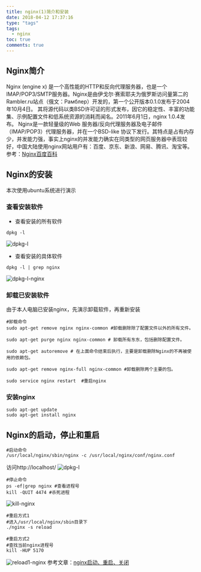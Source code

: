 ```yaml
---
title: nginx(1)简介和安装
date: 2018-04-12 17:37:16
type: "tags"
tags: 
  - nginx
toc: true
comments: true
---
```

## Nginx简介
Nginx (engine x) 是一个高性能的HTTP和反向代理服务器，也是一个IMAP/POP3/SMTP服务器。Nginx是由伊戈尔·赛索耶夫为俄罗斯访问量第二的Rambler.ru站点（俄文：Рамблер）开发的，第一个公开版本0.1.0发布于2004年10月4日。
其将源代码以类BSD许可证的形式发布，因它的稳定性、丰富的功能集、示例配置文件和低系统资源的消耗而闻名。2011年6月1日，nginx 1.0.4发布。
Nginx是一款轻量级的Web 服务器/反向代理服务器及电子邮件（IMAP/POP3）代理服务器，并在一个BSD-like 协议下发行。其特点是占有内存少，并发能力强，事实上nginx的并发能力确实在同类型的网页服务器中表现较好，中国大陆使用nginx网站用户有：百度、京东、新浪、网易、腾讯、淘宝等。<br/>
参考：[Nginx百度百科](https://baike.baidu.com/item/nginx/3817705?fr=aladdin)
## Nginx的安装
本次使用ubuntu系统进行演示
### 查看安装软件
- 查看安装的所有软件
```
dpkg -l
```
![dpkg-l](/img/dpkg-l.png)
- 查看安装的具体软件
```
dpkg -l | grep nginx
```
![dpkg-l-nginx](/img/dpkg-l-nginx.png)
### 卸载已安装软件
由于本人电脑已安装nginx，先演示卸载软件，再重新安装
```
#卸载命令
sudo apt-get remove nginx nginx-common #卸载删除除了配置文件以外的所有文件。

sudo apt-get purge nginx nginx-common # 卸载所有东东，包括删除配置文件。

sudo apt-get autoremove # 在上面命令结束后执行，主要是卸载删除Nginx的不再被使用的依赖包。

sudo apt-get remove nginx-full nginx-common #卸载删除两个主要的包。

sudo service nginx restart  #重启nginx
```
### 安装nginx
```
sudo apt-get update
sudo apt-get install nginx
```
## Nginx的启动，停止和重启
```
#启动命令
/usr/local/nginx/sbin/nginx -c /usr/local/nginx/conf/nginx.conf
```
访问http://localhost/
![dpkg-l](/img/nginx.png)
```
#停止命令
ps -ef|grep nginx #查看进程号
kill -QUIT 4474 #杀死进程
```
![kill-nginx](/img/kill-nginx.png)
```
#重启方式1
#进入/usr/local/nginx/sbin目录下
./nginx -s reload

#重启方式2
#查找当前nginx进程号
kill -HUP 5170
```
![reload1-nginx](/img/reload1-nginx.png)
参考文章：[nginx启动、重启、关闭](https://blog.csdn.net/w1014074794/article/details/51881050)